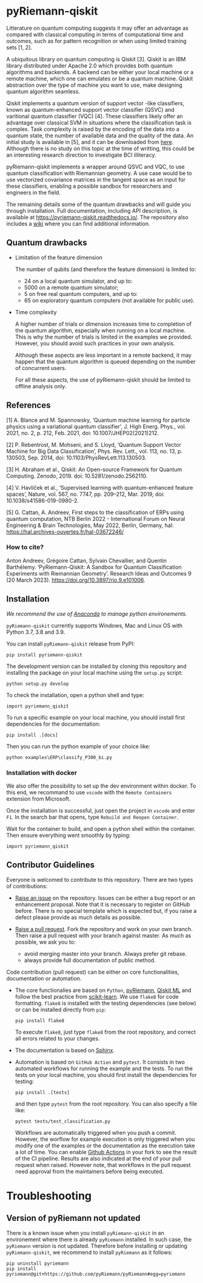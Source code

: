 # pyRiemann-qiskit

Litterature on quantum computing suggests it may offer an advantage as compared
with classical computing in terms of computational time and outcomes, such as
for pattern recognition or when using limited training sets [1, 2].

A ubiquitous library on quantum computing is Qiskit [3].
Qiskit is an IBM library distributed under Apache 2.0 which provides both
quantum algorithms and backends. A backend can be either your local machine
or a remote machine, which one can emulates or be a quantum machine.
Qiskit abstraction over the type of machine you want to use, make designing
quantum algorithm seamless.

Qiskit implements a quantum version of support vector
-like classifiers, known as quantum-enhanced support vector classifier (QSVC)
and varitional quantum classifier (VQC) [4]. These classifiers likely offer
an advantage over classical SVM in situations where the classification task
is complex. Task complexity is raised by the encoding of the data into a
quantum state, the number of available data and the quality of the data. An initial 
study is available in [5], and it can be downloaded from [here](doc/Presentations/QuantumERPClassification.pdf).
Although there is no study on this topic at the time of writting,
this could be an interesting research direction to investigate BCI illiteracy.

pyRiemann-qiskit implements a wrapper around QSVC and VQC, to use quantum
classification with Riemannian geometry. A use case would be to use vectorized
covariance matrices in the tangent space as an input for these classifiers,
enabling a possible sandbox for researchers and engineers in the field.

The remaining details some of the quantum drawbacks and will guide you through installation.
Full documentation, including API description, is available at <https://pyriemann-qiskit.readthedocs.io/>.
The repository also includes a [wiki](https://github.com/pyRiemann/pyRiemann-qiskit/wiki) where you can find additional information.

## Quantum drawbacks

- Limitation of the feature dimension

    The number of qubits (and therefore the feature dimension) is limited to:
    - 24 on a local quantum simulator, and up to:
    - 5000 on a remote quantum simulator;
    - 5 on free real quantum computers, and up to:
    - 65 on exploratory quantum computers (not available for public use).

- Time complexity

    A higher number of trials or dimension increases time to completion of the quantum algorithm, especially when running on a local machine. This is why the number of trials is limited in the examples we provided. However, you should avoid such practices in your own analysis. 
    
    Although these aspects are less important in a remote backend, it may happen that the quantum algorithm is queued depending on the number of concurrent users.

    For all these aspects, the use of pyRiemann-qiskit should be limited to offline analysis only.
    
## References

[1] A. Blance and M. Spannowsky,
    ‘Quantum machine learning for particle physics using a variational quantum classifier’,
    J. High Energ. Phys., vol. 2021, no. 2, p. 212, Feb. 2021,
    doi: 10.1007/JHEP02(2021)212.

[2] P. Rebentrost, M. Mohseni, and S. Lloyd,
   ‘Quantum Support Vector Machine for Big Data Classification’,
    Phys. Rev. Lett., vol. 113, no. 13, p. 130503, Sep. 2014,
    doi: 10.1103/PhysRevLett.113.130503.

[3] H. Abraham et al., Qiskit: An Open-source Framework for Quantum Computing.
    Zenodo, 2019. doi: 10.5281/zenodo.2562110.

[4] V. Havlíček et al.,
    ‘Supervised learning with quantum-enhanced feature spaces’,
    Nature, vol. 567, no. 7747, pp. 209–212, Mar. 2019,
    doi: 10.1038/s41586-019-0980-2.
	
[5] G. Cattan, A. Andreev,
    First steps to the classification of ERPs using quantum computation,
	NTB Berlin 2022 - International Forum on Neural Engineering & Brain Technologies, May 2022, Berlin, Germany,
	hal: https://hal.archives-ouvertes.fr/hal-03672246/

### How to cite?

Anton Andreev, Grégoire Cattan, Sylvain Chevallier, and Quentin Barthélemy. ‘PyRiemann-Qiskit: A Sandbox for Quantum Classification Experiments with Riemannian Geometry’. Research Ideas and Outcomes 9 (20 March 2023). https://doi.org/10.3897/rio.9.e101006.

## Installation

_We recommend the use of [Anaconda](https://www.anaconda.com/) to manage python environements._ 

`pyRiemann-qiskit` currently supports Windows, Mac and Linux OS with Python 3.7, 3.8 and 3.9.

You can install `pyRiemann-qiskit` release from PyPI:

```
pip install pyriemann-qiskit
```

The development version can be installed by cloning this repository
and installing the package on your local machine using the `setup.py` script:

```
python setup.py develop
```

To check the installation, open a python shell and type:

```
import pyriemann_qiskit
```

To run a specific example on your local machine, you should install first dependencies for the documentation:

```
pip install .[docs]
```

Then you can run the python example of your choice like:

```
python examples\ERP\classify_P300_bi.py
```

### Installation with docker

We also offer the possibility to set up the dev environment within docker.
To this end, we recommand to use `vscode` with the `Remote Containers` extension
from Microsoft. 

Once the installation is successful, just open the project in `vscode` and enter `F1`.
In the search bar that opens, type `Rebuild and Reopen Container`.

Wait for the container to build, and open a python shell within the container.
Then ensure everything went smoothly by typing:

```
import pyriemann_qiskit
```

## Contributor Guidelines

Everyone is welcomed to contribute to this repository. There are two types of contributions:

- [Raise an issue](https://github.com/pyRiemann/pyRiemann-qiskit/issues/new) on the repository.
Issues can be either a bug report or an enhancement proposal. Note that it is necessary to register on
GitHub before. There is no special template which is expected but, if you raise a defect please  provide as much details as possible.

- [Raise a pull request](https://github.com/pyRiemann/pyRiemann-qiskit/compare). Fork the repository and work on your own branch. Then raise a pull request with your branch against master. As much as possible, we ask you to:
    - avoid merging master into your branch. Always prefer git rebase.
    - always provide full documentation of public method.

Code contribution (pull request) can be either on core functionalities, documentation or automation.

- The core functionalies are based on `Python`, [pyRiemann](https://github.com/pyRiemann/pyRiemann), [Qiskit ML](https://github.com/Qiskit/qiskit-machine-learning) and follow the best practice from [scikit-learn](https://scikit-learn.org/stable/index.html). We use `flake8` for code formatting. `flake8` is installed with the testing dependencies (see below) or can be installed directly from `pip`:

    ```
    pip install flake8
    ```

    To execute `flake8`, just type `flake8` from the root repository, and correct all errors related to your changes.

- The documentation is based on [Sphinx](https://www.sphinx-doc.org/en/master/).
- Automation is based on `GitHub Action` and `pytest`. It consists in two automated workflows for running the example and the tests. To run the tests on your local machine, you should first install the dependencies for testing:

    ```
    pip install .[tests]
    ```

    and then type `pytest` from the root repository. You can also specify a file like:

    ```
    pytest tests/test_classification.py 
    ```

    Workflows are automatically triggered when you push a commit. However, the worflow for example execution is only triggered when you modify one of the examples or the documentation as the execution take a lot of time. You can enable [Github Actions](https://docs.github.com/en/repositories/managing-your-repositorys-settings-and-features/enabling-features-for-your-repository/managing-github-actions-settings-for-a-repository) in your fork to see the result of the CI pipeline. Results are also indicated at the end of your pull request when raised. However note, that workflows in the pull request need approval from the maintainers before being executed.

# Troubleshooting

## Version of pyRiemann not updated
There is a known issue when you install `pyRiemann-qiskit` in an environement where there is already `pyRiemann` installed. In such case, the `pyRiemann` version is not updated. Therefore before installing or updating `pyRiemann-qiskit`, we recommend to install `pyRiemann` as it follows:

```
pip uninstall pyriemann
pip install pyriemann@git+https://github.com/pyRiemann/pyRiemann#egg=pyriemann
```

